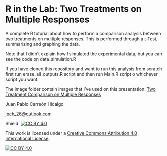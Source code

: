R in the Lab: Two Treatments on Multiple Responses
================

A complete R tutorial about how to perform a comparison analysis between
two treatments on multiple responses. This is performed through a
t-Test, summarizing and graphing the data.

Note that I didn’t explain how I simulated the experimental data, but
you can see the code on data\_simulation.R

If you have cloned this repository and want to run this analysis from
scratch first run erase\_all\_outputs.R script and then run Main.R
script o whichever script you want.

The image folder contain images that I’ve used on this presentation: [Two Treatment Comparison on Multiple Responses](https://github.com/jpch26/Two-Treatments-Comparison-on-Multiple-Responses/blob/main/Two%20Treatment%20Comparison%20on%20Multiple%20Responses.md)

Juan Pablo Carreón Hidalgo

<jpch_26@outlook.com>


Shield: [![CC BY 4.0][cc-by-shield]][cc-by]

This work is licensed under a
[Creative Commons Attribution 4.0 International License][cc-by].

[![CC BY 4.0][cc-by-image]][cc-by]

[cc-by]: http://creativecommons.org/licenses/by/4.0/
[cc-by-image]: https://i.creativecommons.org/l/by/4.0/88x31.png
[cc-by-shield]: https://img.shields.io/badge/License-CC%20BY%204.0-lightgrey.svg